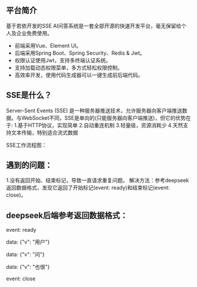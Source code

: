 ## 平台简介
基于若依开发的SSE AI问答系统是一套全部开源的快速开发平台，毫无保留给个人及企业免费使用。
* 前端采用Vue、Element UI。
* 后端采用Spring Boot、Spring Security、Redis & Jwt。
* 权限认证使用Jwt，支持多终端认证系统。
* 支持加载动态权限菜单，多方式轻松权限控制。
* 高效率开发，使用代码生成器可以一键生成前后端代码。

## SSE是什么？
Server-Sent Events (SSE) 是一种服务器推送技术，允许服务器向客户端推送数据。与WebSocket不同，SSE是单向的(只能服务器向客户端推送)，但它的优势在于:
1.基于HTTP协议，实现简单
2.自动重连机制
3.轻量级，资源消耗少
4.天然支持文本传输，特别适合流式数据

SSE工作流程图：




## 遇到的问题：
1.没有返回开始、结束标记，导致一直请求重复问题。
解决方法：参考deepseek返回数据格式，发现它返回了开始标记(event: ready)和结束标记(event: close)。

## deepseek后端参考返回数据格式：

event: ready

data: {"v": "用户"}

data: {"v": "问"}

data: {"v": "也很"}

event: close
